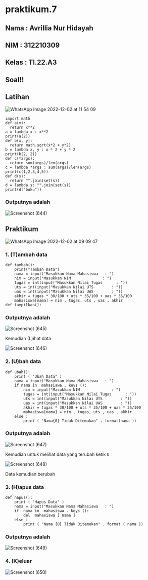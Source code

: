 # praktikum.7
## Nama : Avrillia Nur Hidayah
## NIM : 312210309
## Kelas : TI.22.A3

## Soal!!
## Latihan
![WhatsApp Image 2022-12-02 at 11 54 09](https://user-images.githubusercontent.com/115686359/205217811-96b2de7b-4ea3-4c5c-b883-794f99e35489.jpeg)

```
import math
def a(x):
  return x**2
a = lambda x : x**2
print(a(2))
def b(x, y):
  return math.sqrt(x*2 + y*2)
b = lambda x, y : x * 2 + y * 2
print(b(2, 2))
def c(*args):
  return sum(args)/len(args)
c = lambda *args : sum(args)/len(args)
print(c(1,2,3,4,5))
def d(s):
  return "".join(set(s))
d = lambda s: "".join(set(s))
print(d("buku"))
```

### Outputnya adalah
![Screenshot (644)](https://user-images.githubusercontent.com/115686359/205218558-8413844d-8ca3-4e32-9088-cd3207d68be9.png)


## Praktikum
![WhatsApp Image 2022-12-02 at 09 09 47](https://user-images.githubusercontent.com/115686359/205219066-f4794d78-595f-4f8c-b132-2decc63eb3a7.jpeg)

### 1. (T)ambah data
```
def tambah():
    print("Tambah Data")
    nama = input("Masukkan Nama Mahasiswa   : ")
    nim = input("Masukkan NIM              : ")
    tugas = int(input("Masukkan Nilai Tugas      : "))
    uts = int(input("Masukkan Nilai UTS        : "))
    uas = int(input("Masukkan Nilai UAS        : "))
    akhir = tugas * 30/100 + uts * 35/100 + uas * 35/100
    mahasiswa[nama] = nim , tugas, uts , uas , akhir
def tampilkan():
```

### Outputnya adalah

![Screenshot (645)](https://user-images.githubusercontent.com/115686359/205284123-697c6d02-5225-439f-94ce-215c7d5fcbb8.png)

Kemudian (L)ihat data

![Screenshot (646)](https://user-images.githubusercontent.com/115686359/205284314-bbcf4383-60f0-472a-9d57-352265246c9c.png)

### 2. (U)bah data
```
def ubah():
    print ( "Ubah Data" )
    nama = input("Masukkan Nama Mahasiswa   : ")
    if nama in  mahasiswa . keys ():
        nim = input("Masukkan NIM              : ")
        tugas = int(input("Masukkan Nilai Tugas      : "))
        uts = int(input("Masukkan Nilai UTS        : "))
        uas = int(input("Masukkan Nilai UAS        : "))
        akhir = tugas * 30/100 + uts * 35/100 + uas * 35/100
        mahasiswa[nama] = nim , tugas, uts , uas , akhir
    else :
        print ( "Nama{0} Tidak Ditemukan" . format(nama ))
```
### Outputnya adalah

![Screenshot (647)](https://user-images.githubusercontent.com/115686359/205284806-af3f02fd-0643-4c38-b0ae-05a3d119b649.png)

Kemudian untuk melihat data yang terubah ketik ```U```

![Screenshot (648)](https://user-images.githubusercontent.com/115686359/205285145-14896489-57fd-4017-bd24-65224a864043.png)

Data kemudian berubah

### 3. (H)apus data
```
def hapus():
    print ( "Hapus Data" )
    nama = input("Masukkan Nama Mahasiswa   : ")
    if  nama in  mahasiswa . keys ():
        del  mahasiswa [ nama ]
    else :
        print ( "Nama {0} Tidak Ditemukan" . format ( nama ))
```

### Outputnya adalah

![Screenshot (649)](https://user-images.githubusercontent.com/115686359/205285555-147d0797-4e85-4630-a403-d890f0fc7ee3.png)

### 4. (K)eluar

![Screenshot (650)](https://user-images.githubusercontent.com/115686359/205285859-92c3efb8-fb72-483c-9e0e-4fdb1bd18ada.png)


